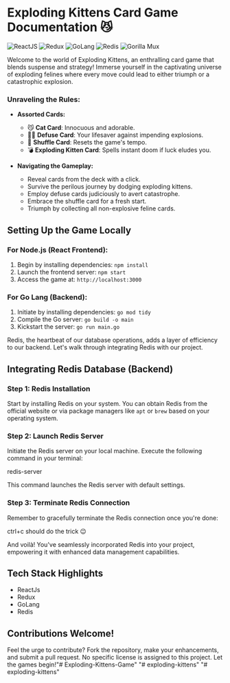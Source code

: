 # Exploding Kittens Card Game Documentation 😼

![ReactJS](https://img.shields.io/badge/-ReactJs-61DAFB?logo=react&logoColor=white)
![Redux](https://img.shields.io/badge/-Redux-764ABC?logo=redux&logoColor=white)
![GoLang](https://img.shields.io/badge/-GoLang-00ADD8?logo=go&logoColor=white)
![Redis](https://img.shields.io/badge/-Redis-DC382D?logo=redis&logoColor=white)
![Gorilla Mux](https://img.shields.io/badge/-Gorilla%20Mux-00ADD8?logo=go&logoColor=white)

Welcome to the world of Exploding Kittens, an enthralling card game that blends suspense and strategy! Immerse yourself in the captivating universe of exploding felines where every move could lead to either triumph or a catastrophic explosion.


### Unraveling the Rules:

- **Assorted Cards:**
  - 😼 **Cat Card**: Innocuous and adorable.
  - 🙅‍♂️ **Defuse Card**: Your lifesaver against impending explosions.
  - 🔀 **Shuffle Card**: Resets the game's tempo.
  - 💣 **Exploding Kitten Card**: Spells instant doom if luck eludes you.


- **Navigating the Gameplay:**
  - Reveal cards from the deck with a click.
  - Survive the perilous journey by dodging exploding kittens.
  - Employ defuse cards judiciously to avert catastrophe.
  - Embrace the shuffle card for a fresh start.
  - Triumph by collecting all non-explosive feline cards.

## Setting Up the Game Locally


### For Node.js (React Frontend):
1. Begin by installing dependencies: `npm install`
2. Launch the frontend server: `npm start`
3. Access the game at: `http://localhost:3000`

### For Go Lang (Backend):
1. Initiate by installing dependencies: `go mod tidy`
2. Compile the Go server: `go build -o main`
3. Kickstart the server: `go run main.go`

Redis, the heartbeat of our database operations, adds a layer of efficiency to our backend. Let's walk through integrating Redis with our project.

## Integrating Redis Database (Backend)

### Step 1: Redis Installation

Start by installing Redis on your system. You can obtain Redis from the official website or via package managers like `apt` or `brew` based on your operating system.

### Step 2: Launch Redis Server

Initiate the Redis server on your local machine. Execute the following command in your terminal:


redis-server


This command launches the Redis server with default settings.

### Step 3: Terminate Redis Connection

Remember to gracefully terminate the Redis connection once you're done:

ctrl+c should do the trick 😉

And voilà! You've seamlessly incorporated Redis into your project, empowering it with enhanced data management capabilities.

## Tech Stack Highlights
- ReactJs
- Redux
- GoLang
- Redis

## Contributions Welcome!
Feel the urge to contribute? Fork the repository, make your enhancements, and submit a pull request. No specific license is assigned to this project. Let the games begin!"# Exploding-Kittens-Game" 
"# exploding-kittens" 
"# exploding-kittens" 
